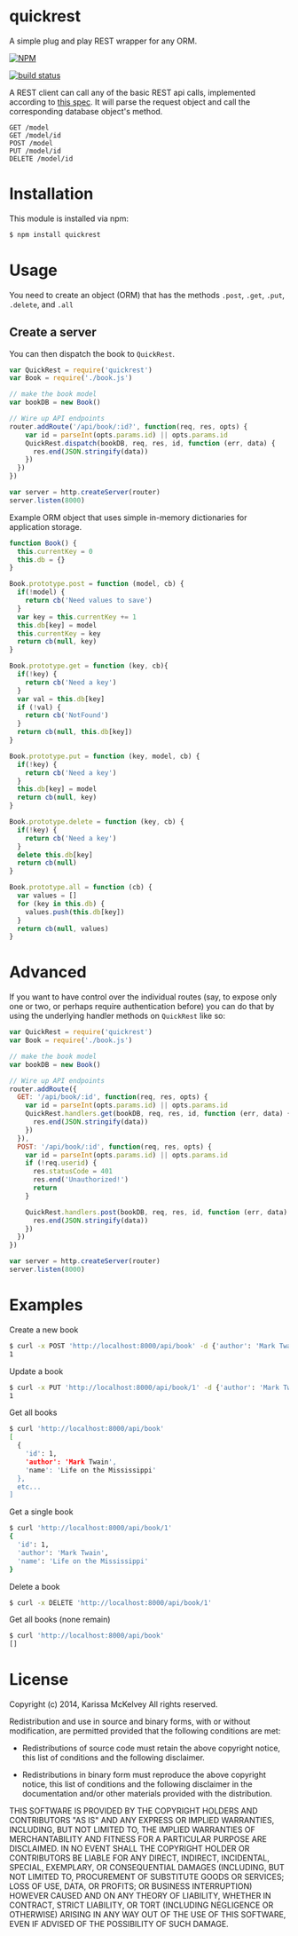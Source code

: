 quickrest
=============

A simple plug and play REST wrapper for any ORM.

[![NPM](https://nodei.co/npm/quickrest.png?compact=true)](https://nodei.co/npm/quickrest/)

[![build status](https://secure.travis-ci.org/karissa/quickrest.png)](http://travis-ci.org/karissa/quickrest)


A REST client can call any of the basic REST api calls, implemented according to [this spec](http://www.restapitutorial.com/lessons/httpmethods.html). It will parse the request object and call the corresponding database object's method.


```
GET /model
GET /model/id
POST /model
PUT /model/id
DELETE /model/id
```


# Installation
This module is installed via npm:

```bash
$ npm install quickrest
```

# Usage

You need to create an object (ORM) that has the methods ```.post```, ```.get```, ```.put```, ```.delete```, and ```.all```

## Create a server

You can then dispatch the book to ```QuickRest```.

```js
var QuickRest = require('quickrest')
var Book = require('./book.js')

// make the book model
var bookDB = new Book()

// Wire up API endpoints
router.addRoute('/api/book/:id?', function(req, res, opts) {
    var id = parseInt(opts.params.id) || opts.params.id
    QuickRest.dispatch(bookDB, req, res, id, function (err, data) {
      res.end(JSON.stringify(data))
    })
  })
})

var server = http.createServer(router)
server.listen(8000)
```

Example ORM object that uses simple in-memory dictionaries for application storage.

```js
function Book() {
  this.currentKey = 0
  this.db = {}
}

Book.prototype.post = function (model, cb) {
  if(!model) {
    return cb('Need values to save')
  }
  var key = this.currentKey += 1
  this.db[key] = model
  this.currentKey = key
  return cb(null, key)
}

Book.prototype.get = function (key, cb){
  if(!key) {
    return cb('Need a key')
  }
  var val = this.db[key]
  if (!val) {
    return cb('NotFound')
  }
  return cb(null, this.db[key])
}

Book.prototype.put = function (key, model, cb) {
  if(!key) {
    return cb('Need a key')
  }
  this.db[key] = model
  return cb(null, key)
}

Book.prototype.delete = function (key, cb) {
  if(!key) {
    return cb('Need a key')
  }
  delete this.db[key]
  return cb(null)
}

Book.prototype.all = function (cb) {
  var values = []
  for (key in this.db) {
    values.push(this.db[key])
  }
  return cb(null, values)
}

```

# Advanced

If you want to have control over the individual routes (say, to expose only one or two, or perhaps require authentication before) you can do that by using the underlying handler methods on ```QuickRest``` like so:

```js
var QuickRest = require('quickrest')
var Book = require('./book.js')

// make the book model
var bookDB = new Book()

// Wire up API endpoints
router.addRoute({
  GET: '/api/book/:id', function(req, res, opts) {
    var id = parseInt(opts.params.id) || opts.params.id
    QuickRest.handlers.get(bookDB, req, res, id, function (err, data) {
      res.end(JSON.stringify(data))
    })
  }),
  POST: '/api/book/:id', function(req, res, opts) {
    var id = parseInt(opts.params.id) || opts.params.id
    if (!req.userid) {
      res.statusCode = 401
      res.end('Unauthorized!')
      return
    }

    QuickRest.handlers.post(bookDB, req, res, id, function (err, data) {
      res.end(JSON.stringify(data))
    })
  })
})

var server = http.createServer(router)
server.listen(8000)
```


# Examples

Create a new book

```bash
$ curl -x POST 'http://localhost:8000/api/book' -d {'author': 'Mark Twain', 'name': 'N/A'}
1
```

Update a book

```bash
$ curl -x PUT 'http://localhost:8000/api/book/1' -d {'author': 'Mark Twain', 'name': 'Life on the Mississippi'}
1
```

Get all books

```bash
$ curl 'http://localhost:8000/api/book'
[
  {
    'id': 1,
    'author': 'Mark Twain',
    'name': 'Life on the Mississippi'
  },
  etc...
]
```

Get a single book

```bash
$ curl 'http://localhost:8000/api/book/1'
{
  'id': 1,
  'author': 'Mark Twain',
  'name': 'Life on the Mississippi'
}
```

Delete a book

```bash
$ curl -x DELETE 'http://localhost:8000/api/book/1'
```

Get all books (none remain)

```bash
$ curl 'http://localhost:8000/api/book'
[]
```


# License
Copyright (c) 2014, Karissa McKelvey
All rights reserved.

Redistribution and use in source and binary forms, with or without
modification, are permitted provided that the following conditions are met:

* Redistributions of source code must retain the above copyright notice, this
  list of conditions and the following disclaimer.

* Redistributions in binary form must reproduce the above copyright notice,
  this list of conditions and the following disclaimer in the documentation
  and/or other materials provided with the distribution.

THIS SOFTWARE IS PROVIDED BY THE COPYRIGHT HOLDERS AND CONTRIBUTORS "AS IS"
AND ANY EXPRESS OR IMPLIED WARRANTIES, INCLUDING, BUT NOT LIMITED TO, THE
IMPLIED WARRANTIES OF MERCHANTABILITY AND FITNESS FOR A PARTICULAR PURPOSE ARE
DISCLAIMED. IN NO EVENT SHALL THE COPYRIGHT HOLDER OR CONTRIBUTORS BE LIABLE
FOR ANY DIRECT, INDIRECT, INCIDENTAL, SPECIAL, EXEMPLARY, OR CONSEQUENTIAL
DAMAGES (INCLUDING, BUT NOT LIMITED TO, PROCUREMENT OF SUBSTITUTE GOODS OR
SERVICES; LOSS OF USE, DATA, OR PROFITS; OR BUSINESS INTERRUPTION) HOWEVER
CAUSED AND ON ANY THEORY OF LIABILITY, WHETHER IN CONTRACT, STRICT LIABILITY,
OR TORT (INCLUDING NEGLIGENCE OR OTHERWISE) ARISING IN ANY WAY OUT OF THE USE
OF THIS SOFTWARE, EVEN IF ADVISED OF THE POSSIBILITY OF SUCH DAMAGE.

